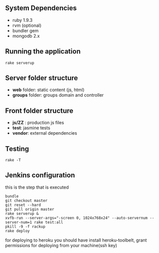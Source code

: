 System Dependencies
------------------
  - ruby 1.9.3
  - rvm (optional)
  - bundler gem
  - mongodb 2.x


Running the application
-----------------------
    rake serverup


Server folder structure
-----------------------
  - **web** folder: static content (js, html)
  - **groups** folder: groups domain and controller


Front folder structure
----------------------
  - **js/ZZ** : production js files
  - **test**: jasmine tests
  - **vendor**: external dependencies

Testing
-------
    rake -T


Jenkins configuration
-------------------------------------

this is the step that is executed

    bundle
    git checkout master
    git reset --hard
    git pull origin master
    rake serverup &
    xvfb-run --server-args="-screen 0, 1024x768x24" --auto-servernum --server-num=1 rake test:all
    pkill -9 -f rackup
    rake deploy


for deploying to heroku you should have install heroku-toolbelt, grant permissions
for deploying from your machine(ssh key)
